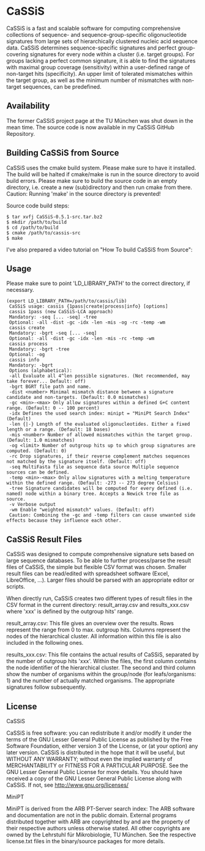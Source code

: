 CaSSiS
======

CaSSiS is a fast and scalable software for computing comprehensive collections of sequence- and sequence-group-specific oligonucleotide signatures from large sets of hierarchically clustered nucleic acid sequence data. CaSSiS determines sequence-specific signatures and perfect group-covering signatures for every node within a cluster (i.e. target groups). For groups lacking a perfect common signature, it is able to find the signatures with maximal group coverage (sensitivity) within a user-defined range of non-target hits (specificity). An upper limit of tolerated mismatches within the target group, as well as the minimum number of mismatches with non-target sequences, can be predefined.

Availability
------------

The former CaSSiS project page at the TU München was shut down in the mean time. The source code is now available in my CaSSiS GitHub Repository.

Building CaSSiS from Source
---------------------------

CaSSiS uses the cmake build system. Please make sure to have it installed. The build will be halted if cmake/make is run in the source directory to avoid build errors. Please make sure to build the source code in an empty directory, i.e. create a new (sub)directory and then run cmake from there.
Caution: Running 'make' in the source directory is prevented!

Source code build steps:

```
$ tar xvfj CaSSiS-0.5.1-src.tar.bz2
$ mkdir /path/to/build
$ cd /path/to/build
$ cmake /path/to/cassis-src
$ make
```

I've also prepared a video tutorial on "How To build CaSSiS from Source":
 
Usage
-----

Please make sure to point 'LD_LIBRARY_PATH' to the correct directory, if necessary.

```
(export LD_LIBRARY_PATH=/path/to/cassis/lib)
 CaSSiS usage: cassis {1pass|create|process|info} [options]
 cassis 1pass (new CaSSiS-LCA approach)
 Mandatory: -seq [... -seq] -tree
 Optional: -all -dist -gc -idx -len -mis -og -rc -temp -wm
 cassis create
 Mandatory: -bgrt -seq [... -seq]
 Optional: -all -dist -gc -idx -len -mis -rc -temp -wm
 cassis process
 Mandatory: -bgrt -tree
 Optional: -og
 cassis info
 Mandatory: -bgrt
 Options (alphabetical):
 -all Evaluate all 4^len possible signatures. (Not recommended, may take forever... Default: off)
 -bgrt BGRT file path and name.
 -dist <number> Minimal mismatch distance between a signature candidate and non-targets. (Default: 0.0 mismatches)
 -gc <min>-<max> Only allow signatures within a defined G+C content range. (Default: 0 -- 100 percent)
 -idx Defines the used search index: minipt = "MiniPt Search Index" (Default)
 -len {|-} Length of the evaluated oligonucleotides. Either a fixed length or a range. (Default: 18 bases)
 -mis <number> Number of allowed mismatches within the target group. (Default: 1.0 mismatches)
 -og <limit> Number of outgroup hits up to which group signatures are computed. (Default: 0)
 -rc Drop signatures, if their reverse complement matches sequences not matched by the signature itself. (Default: off)
 -seq MultiFasta file as sequence data source Multiple sequence sources can be defined.
 -temp <min>-<max> Only allow signatures with a melting temperature within the defined range. (Default: -273 -- 273 degree Celsius)
 -tree Signature candidates will be computed for every defined (i.e. named) node within a binary tree. Accepts a Newick tree file as source.
 -v Verbose output
 -wm Enable "weighted mismatch" values. (Default: off)
 Caution: Combining the -gc and -temp filters can cause unwanted side effects because they influence each other.
```

CaSSiS Result Files
-------------------

CaSSiS was designed to compute comprehensive signature sets based on large sequence databases. To be able to further process/parse the result files of CaSSiS, the simple but flexible CSV format was chosen. Smaller result files can be read/edited with spreadsheet software (Excel, LibreOffice, ...). Larger files should be parsed with an appropriate editor or scripts.

When directly run, CaSSiS creates two different types of result files in the CSV format in the current directory: result_array.csv and results_xxx.csv where 'xxx' is defined by the outgroup hits' range.

result_array.csv:
This file gives an overview over the results. Rows represent the range from 0 to max. outgroup hits. Columns represent the nodes of the hierarchical cluster. All information within this file is also included in the following ones.

results_xxx.csv:
This file contains the actual results of CaSSiS, separated by the number of outgroup hits 'xxx'. Within the files, the first column contains the node identifier of the hierarchical cluster. The second and third column show the number of organisms within the group/node (for leafs/organisms: 1) and the number of
actually matched organisms. The appropriate signatures follow subsequently.

License
-------

CaSSiS

CaSSiS is free software: you can redistribute it and/or modify it under the terms of the GNU Lesser General Public License as published by the Free Software Foundation, either version 3 of the License, or (at your option) any later version. CaSSiS is distributed in the hope that it will be useful, but WITHOUT ANY WARRANTY; without even the implied warranty of MERCHANTABILITY or FITNESS FOR A PARTICULAR PURPOSE. See the GNU Lesser General Public License for more details. You should have received a copy of the GNU Lesser General Public License along with CaSSiS. If not, see http://www.gnu.org/licenses/

MiniPT

MiniPT is derived from the ARB PT-Server search index: The ARB software and documentation are not in the public domain. External programs distributed together with ARB are copyrighted by and are the property of their respective authors unless otherwise stated. All other copyrights are owned by the Lehrstuhl für Mikrobiologie, TU München. See the respective license.txt files in the binary/source packages for more details.
